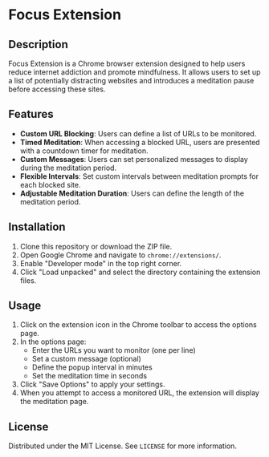 # Focus Extension

## Description

Focus Extension is a Chrome browser extension designed to help users reduce internet addiction and promote mindfulness. It allows users to set up a list of potentially distracting websites and introduces a meditation pause before accessing these sites.

## Features

- **Custom URL Blocking**: Users can define a list of URLs to be monitored.
- **Timed Meditation**: When accessing a blocked URL, users are presented with a countdown timer for meditation.
- **Custom Messages**: Users can set personalized messages to display during the meditation period.
- **Flexible Intervals**: Set custom intervals between meditation prompts for each blocked site.
- **Adjustable Meditation Duration**: Users can define the length of the meditation period.

## Installation

1. Clone this repository or download the ZIP file.
2. Open Google Chrome and navigate to `chrome://extensions/`.
3. Enable "Developer mode" in the top right corner.
4. Click "Load unpacked" and select the directory containing the extension files.

## Usage

1. Click on the extension icon in the Chrome toolbar to access the options page.
2. In the options page:
   - Enter the URLs you want to monitor (one per line)
   - Set a custom message (optional)
   - Define the popup interval in minutes
   - Set the meditation time in seconds
3. Click "Save Options" to apply your settings.
4. When you attempt to access a monitored URL, the extension will display the meditation page.

## License

Distributed under the MIT License. See `LICENSE` for more information.

